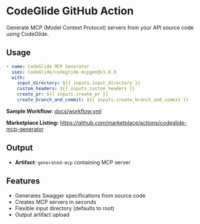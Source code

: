 # CodeGlide GitHub Action

Generate MCP (Model Context Protocol) servers from your API source code using CodeGlide. 

## Usage

```yaml
- name: CodeGlide MCP Generator
  uses: CodeGlide/codeglide-mcpgen@v1.0.9
  with:
    input_directory: ${{ inputs.input_directory }}
    custom_headers: ${{ inputs.custom_headers }}
    create_pr: ${{ inputs.create_pr }}
    create_branch_and_commit: ${{ inputs.create_branch_and_commit }}

```
**Sample Workflow:**  [docs/workflow.yml](https://github.com/CodeGlide/codeglide-mcpgen/blob/main/docs/sample-commit-workflow.yml) 

**Marketplace Listing:** https://github.com/marketplace/actions/codeglide-mcp-generator

## Output

- **Artifact**: `generated-mcp` containing MCP server

## Features

- Generates Swagger specifications from source code
- Creates MCP servers in seconds
- Flexible input directory (defaults to root)
- Output artifact upload

